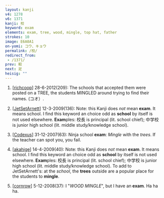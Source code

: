 ```yaml
---
layout: kanji
v4: 1278
v6: 1371
kanji: 校
keyword: exam
elements: exam, tree, wood, mingle, top hat, father
strokes: 10
image: E6A0A1
on-yomi: コウ、キョウ
permalink: /校/
redirect_from:
 - /1371/
prev: 較
next: 足
heisig: ""
---
```


1) [<a href="http://kanji.koohii.com/profile/richcoop">richcoop</a>] 28-6-2012(209): The schools that accepted them were posted on a TREE, the students MINGLED around trying to find their names. (コオ）.

2) [<a href="http://kanji.koohii.com/profile/JetSetArnett">JetSetArnett</a>] 12-3-2009(136): Note: this Kanji does <em>not</em> mean<strong> exam</strong>. It means school. I find this keyword an choice odd as <strong>school</strong> by itself is not used elsewhere.<strong> Exam</strong>ples: 校長 is principal (lit. school chief); 中学校 is junior high school (lit. middle study/knowledge school).

3) [<a href="http://kanji.koohii.com/profile/Codexus">Codexus</a>] 31-12-2007(63): Ninja school<strong> exam</strong>: <em>Mingle</em> with the <em>trees</em>. If the teacher can spot you, you fail.

4) [<a href="http://kanji.koohii.com/profile/akahige">akahige</a>] 14-4-2009(40): Note: this Kanji does <em>not</em> mean<strong> exam</strong>. It means school. I find this keyword an choice odd as <strong>school</strong> by itself is not used elsewhere.<strong> Exam</strong>ples: 校長 is principal (lit. school chief); 中学校 is junior high school (lit. middle study/knowledge school). To add to JetSetArnett&#039;s: at the <em>school</em>, the <strong>trees</strong> outside are a popular place for the students to <strong>mingle</strong>.

5) [<a href="http://kanji.koohii.com/profile/cornrow">cornrow</a>] 5-12-2008(37): I &quot;<em>WOOD MINGLE</em>&quot;, but I have an<strong> exam</strong>. Ha ha ha.

